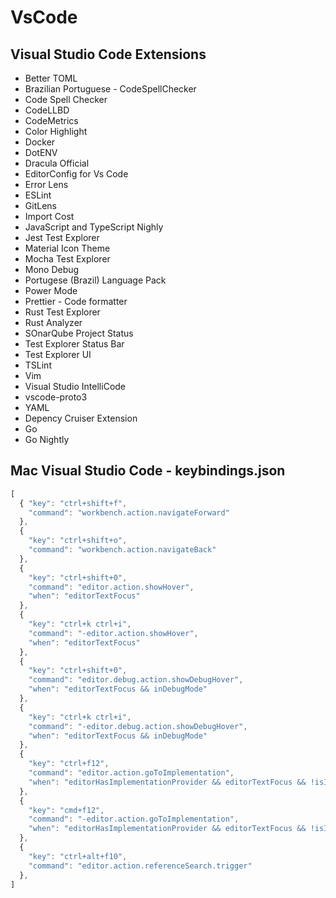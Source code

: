 # VsCode


## Visual Studio Code Extensions

- Better TOML
- Brazilian Portuguese - CodeSpellChecker
- Code Spell Checker
- CodeLLBD
- CodeMetrics
- Color Highlight
- Docker
- DotENV
- Dracula Official
- EditorConfig for Vs Code
- Error Lens
- ESLint
- GitLens
- Import Cost
- JavaScript and TypeScript Nighly
- Jest Test Explorer
- Material Icon Theme
- Mocha Test Explorer
- Mono Debug
- Portugese (Brazil) Language Pack
- Power Mode
- Prettier - Code formatter
- Rust Test Explorer
- Rust Analyzer
- SOnarQube Project Status
- Test Explorer Status Bar
- Test Explorer UI
- TSLint
- Vim
- Visual Studio IntelliCode
- vscode-proto3
- YAML
- Depency Cruiser Extension
- Go
- Go Nightly


## Mac Visual Studio Code - keybindings.json

```js
[
  { "key": "ctrl+shift+f",          
    "command": "workbench.action.navigateForward" 
  },
  {
    "key": "ctrl+shift+o",
    "command": "workbench.action.navigateBack"
  },
  {
    "key": "ctrl+shift+0",
    "command": "editor.action.showHover",
    "when": "editorTextFocus"
  },
  {
    "key": "ctrl+k ctrl+i",
    "command": "-editor.action.showHover",
    "when": "editorTextFocus"
  },
  {
    "key": "ctrl+shift+0",
    "command": "editor.debug.action.showDebugHover",
    "when": "editorTextFocus && inDebugMode"
  },
  {
    "key": "ctrl+k ctrl+i",
    "command": "-editor.debug.action.showDebugHover",
    "when": "editorTextFocus && inDebugMode"
  },
  {
    "key": "ctrl+f12",
    "command": "editor.action.goToImplementation",
    "when": "editorHasImplementationProvider && editorTextFocus && !isInEmbeddedEditor"
  },
  {
    "key": "cmd+f12",
    "command": "-editor.action.goToImplementation",
    "when": "editorHasImplementationProvider && editorTextFocus && !isInEmbeddedEditor"
  },
  {
    "key": "ctrl+alt+f10",
    "command": "editor.action.referenceSearch.trigger"
  },
]
```
